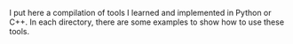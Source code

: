 I put here a compilation of tools I learned and implemented in Python or C++.
In each directory, there are some examples to show how to use these tools.
